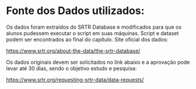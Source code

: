 # Fonte dos Dados utilizados:


Os dados foram extraídos do SRTR Database e modificados para que os alunos pudessem executar o script em suas máquinas. Script e dataset podem ser encontrados ao final
do capítulo. Site oficial dos dados:

https://www.srtr.org/about-the-data/the-srtr-database/

Os dados originais devem ser solicitados no link abaixo e a aprovação pode levar até 30 dias, sendo o objetivo estudo e pesquisa:

https://www.srtr.org/requesting-srtr-data/data-requests/
